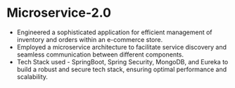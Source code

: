 # Microservice-2.0

- Engineered a sophisticated application for efficient management of inventory and orders within an e-commerce store.
- Employed a microservice architecture to facilitate service discovery and seamless communication between different components.
-  Tech Stack used - SpringBoot, Spring Security, MongoDB, and Eureka to build a robust and secure tech stack, ensuring optimal performance and scalability.
